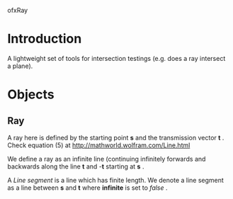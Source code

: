 ofxRay

# Introduction

A lightweight set of tools for intersection testings (e.g. does a ray intersect a plane).

# Objects

## Ray

A ray here is defined by the starting point __s__ and the transmission vector __t__ . Check equation (5) at http://mathworld.wolfram.com/Line.html

We define a ray as an infinite line (continuing infinitely forwards and backwards along the line __t__ and -__t__ starting at __s__ .

A _Line segment_ is a line which has finite length. We denote a line segment  as a line between __s__ and __t__ where __infinite__ is set to _false_ .
